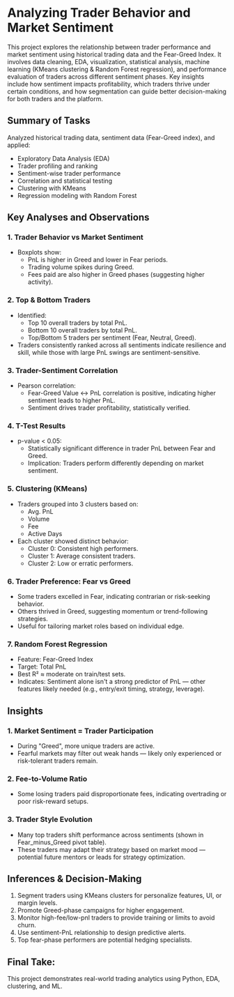 # Analyzing Trader Behavior and Market Sentiment
This project explores the relationship between trader performance and market sentiment using historical trading data and the Fear-Greed Index. It involves data cleaning, EDA, visualization, statistical analysis, machine learning (KMeans clustering & Random Forest regression), and performance evaluation of traders across different sentiment phases. Key insights include how sentiment impacts profitability, which traders thrive under certain conditions, and how segmentation can guide better decision-making for both traders and the platform.

## **Summary of Tasks**
Analyzed historical trading data, sentiment data (Fear-Greed index), and applied:
* Exploratory Data Analysis (EDA)
* Trader profiling and ranking
* Sentiment-wise trader performance
* Correlation and statistical testing
* Clustering with KMeans
* Regression modeling with Random Forest

## Key Analyses and Observations

### 1. **Trader Behavior vs Market Sentiment**

* Boxplots show:
  * PnL is higher in Greed and lower in Fear periods.
  * Trading volume spikes during Greed.
  * Fees paid are also higher in Greed phases (suggesting higher activity).

### 2. **Top & Bottom Traders**
* Identified:
  * Top 10 overall traders by total PnL.
  * Bottom 10 overall traders by total PnL.
  * Top/Bottom 5 traders per sentiment (Fear, Neutral, Greed).
* Traders consistently ranked across all sentiments indicate resilience and skill, while those with large PnL swings are sentiment-sensitive.

### 3. **Trader-Sentiment Correlation**
* Pearson correlation:
  * Fear-Greed Value ↔ PnL correlation is positive, indicating higher sentiment leads to higher PnL.
  * Sentiment drives trader profitability, statistically verified.

### 4. **T-Test Results**
* p-value < 0.05:
  * Statistically significant difference in trader PnL between Fear and Greed.
  * Implication: Traders perform differently depending on market sentiment.

### 5. **Clustering (KMeans)**
* Traders grouped into 3 clusters based on:
  * Avg. PnL
  * Volume
  * Fee
  * Active Days
* Each cluster showed distinct behavior:
  * Cluster 0: Consistent high performers.
  * Cluster 1: Average consistent traders.
  * Cluster 2: Low or erratic performers.

### 6. **Trader Preference: Fear vs Greed**

* Some traders excelled in Fear, indicating contrarian or risk-seeking behavior.
* Others thrived in Greed, suggesting momentum or trend-following strategies.
* Useful for tailoring market roles based on individual edge.

### 7. **Random Forest Regression**
* Feature: Fear-Greed Index
* Target: Total PnL
* Best R² ≈ moderate on train/test sets.
* Indicates: Sentiment alone isn't a strong predictor of PnL — other features likely needed (e.g., entry/exit timing, strategy, leverage).
  
## Insights

### 1. Market Sentiment = Trader Participation
* During "Greed", more unique traders are active.
* Fearful markets may filter out weak hands — likely only experienced or risk-tolerant traders remain.

### 2. Fee-to-Volume Ratio
* Some losing traders paid disproportionate fees, indicating overtrading or poor risk-reward setups.

### 3. Trader Style Evolution
* Many top traders shift performance across sentiments (shown in Fear_minus_Greed pivot table).
* These traders may adapt their strategy based on market mood — potential future mentors or leads for strategy optimization.

## Inferences & Decision-Making
1. Segment traders using KMeans clusters for personalize features, UI, or margin levels.
2. Promote Greed-phase campaigns for higher engagement.
3. Monitor high-fee/low-pnl traders to provide training or limits to avoid churn.
4. Use sentiment-PnL relationship to design predictive alerts.
5. Top fear-phase performers are potential hedging specialists.

## Final Take:
This project demonstrates real-world trading analytics using Python, EDA, clustering, and ML.
